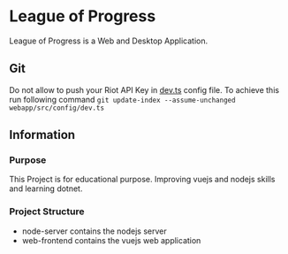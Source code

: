 # League of Progress

League of Progress is a Web and Desktop Application.

## Git

Do not allow to push your Riot API Key in [dev.ts](./webapp/src/config/dev.ts) config file. To achieve this run following command `git update-index --assume-unchanged webapp/src/config/dev.ts`

## Information

### Purpose

This Project is for educational purpose. Improving vuejs and nodejs skills and learning dotnet.

### Project Structure

 - node-server contains the nodejs server
 - web-frontend contains the vuejs web application
